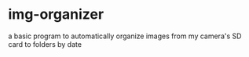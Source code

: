 # img-organizer
a basic program to automatically organize images from my camera's SD card to folders by date
